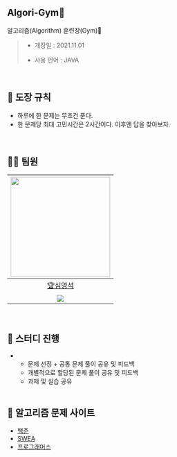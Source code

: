 ## Algori-Gym🥋
알고리즘(Algorithm) 훈련장(Gym)💪
> * 개장일 : 2021.11.01 
> 
> * 사용 언어 : JAVA
<br>  

## :pencil: 도장 규칙 
- 하루에 한 문제는 무조건 푼다.
- 한 문제당 최대 고민시간은 2시간이다. 이후엔 답을 찾아보자. 
<br>  

## 🙋‍♂️ 팀원
|[<img src="https://avatars.githubusercontent.com/u/46801877?v=4" width="230px;" alt=""/>](https://github.com/Supreme-YS)|
|:---:|
|[🏆심영석](https://github.com/Supreme-YS)|
|[<img src="http://mazassumnida.wtf/api/mini/generate_badge?boj=supreme_ys">](https://solved.ac/profile/supreme_ys)|

<br>  

## 🌷 스터디 진행
- 
   - 문제 선정 + 공통 문제 풀이 공유 및 피드백
   - 개별적으로 할당된 문제 풀이 공유 및 피드백 
   - 과제 및 실습 공유  
   
   <br>

## 📙 알고리즘 문제 사이트
- [백준](https://www.acmicpc.net/)
- [SWEA](https://swexpertacademy.com/main/main.do)
- [프로그래머스](https://programmers.co.kr/learn/challenges)

